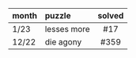 | month | puzzle | solved |
| :- | :- | :-: |
|1/23 | lesses more | #17 |
|12/22 | die agony | #359 |
